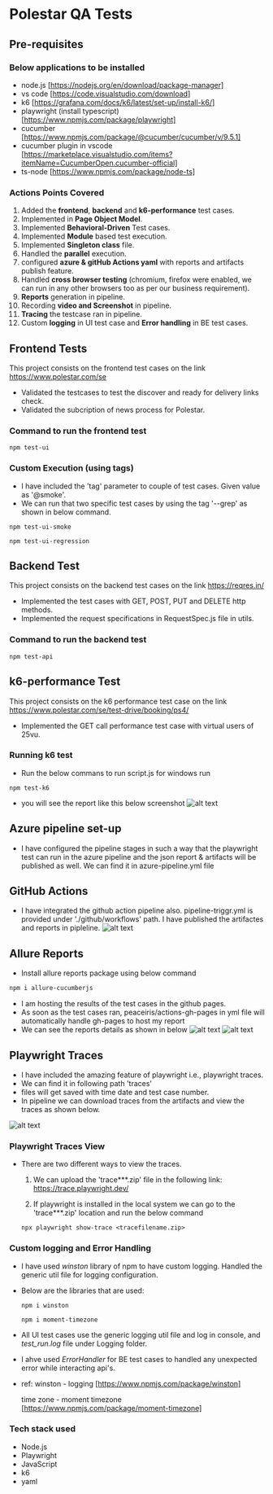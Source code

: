 # Polestar QA Tests

## Pre-requisites

### Below applications to be installed

- node.js [https://nodejs.org/en/download/package-manager]
- vs code [https://code.visualstudio.com/download]
- k6 [https://grafana.com/docs/k6/latest/set-up/install-k6/]
- playwright (install typescript) [https://www.npmjs.com/package/playwright]
- cucumber [https://www.npmjs.com/package/@cucumber/cucumber/v/9.5.1]
- cucumber plugin in vscode [https://marketplace.visualstudio.com/items?itemName=CucumberOpen.cucumber-official]
- ts-node [https://www.npmjs.com/package/node-ts]

### Actions Points Covered

1. Added the **frontend**, **backend** and **k6-performance** test cases.
2. Implemented in **Page Object Model**.
3. Implemented **Behavioral-Driven** Test cases.
4. Implemented **Module** based test execution.
5. Implemented **Singleton class** file.
5. Handled the **parallel** execution.
6. configured **azure & gitHub Actions yaml** with reports and artifacts publish feature.
8. Handled **cross browser testing** (chromium, firefox were enabled, we can run in any other browsers too as per our business requirement).
9. **Reports** generation in pipeline.
10. Recording **video and Screenshot** in pipeline.
11. **Tracing** the testcase ran in pipeline.
12. Custom **logging** in UI test case and **Error handling** in BE test cases.

## Frontend Tests

This project consists on the frontend test cases on the link https://www.polestar.com/se

- Validated the testcases to test the discover and ready for delivery links check.
- Validated the subcription of news process for Polestar.

### Command to run the frontend test

```
npm test-ui
```
### Custom Execution (using tags)

- I have included the 'tag' parameter to couple of test cases. Given value as '@smoke'.
- We can run that two specific test cases by using the tag '--grep' as shown in below command.

```
npm test-ui-smoke

npm test-ui-regression
```

## Backend Test

This project consists on the backend test cases on the link https://reqres.in/

- Implemented the test cases with GET, POST, PUT and DELETE http methods.
- Implemented the request specifications in RequestSpec.js file in utils.

### Command to run the backend test

```
npm test-api
```

## k6-performance Test

This project consists on the k6 performance test case on the link https://www.polestar.com/se/test-drive/booking/ps4/

- Implemented the GET call performance test case with virtual users of 25vu.

### Running k6 test

- Run the below commans to run script.js for windows run

```
npm test-k6
```
- you will see the report like this below screenshot ![alt text](readme-images/image.png)

## Azure pipeline set-up

- I have configured the pipeline stages in such a way that the playwright test can run in the azure pipeline and the json report & artifacts will be published as well. We can find it in azure-pipeline.yml file

## GitHub Actions

- I have integrated the github action pipeline also. pipeline-triggr.yml is provided under './github/workflows' path. I have published the artifactes and reports in pipleline.
![alt text](readme-images/image3.png)

## Allure Reports

- Install allure reports package using below command

``` bash
npm i allure-cucumberjs
```
- I am hosting the results of the test cases in the github pages.
- As soon as the test cases ran, peaceiris/actions-gh-pages in yml file will automatically handle gh-pages to host my report
- We can see the reports details as shown in below
![alt text](readme-images/image-5.png)
![alt text](readme-images/image-6.png)

## Playwright Traces

- I have included the amazing feature of playwright i.e., playwright traces.
- We can find it in following path 'traces'
- files will get saved with time date and test case number.
- In pipeline we can download traces from the artifacts and view the traces as shown below.

![alt text](readme-images/image4.png)

### Playwright Traces View

- There are two different ways to view the traces.
  1. We can upload the 'trace***.zip' file in the following link: https://trace.playwright.dev/

  2. If playwright is installed in the local system we can go to the 'trace***.zip' location and run the below command
  
    ```
    npx playwright show-trace <tracefilename.zip>
    ```  

### Custom logging and Error Handling

- I have used _winston_ library of npm to have custom logging. Handled the generic util file for logging configuration.
- Below are the libraries that are used:
    ```
    npm i winston

    npm i moment-timezone
    ```  
- All UI test cases use the generic logging util file and log in console, and _test_run.log_ file under Logging folder.
- I ahve used _ErrorHandler_ for BE test cases to handled any unexpected error while interacting api's.

- ref: 
  winston - logging [https://www.npmjs.com/package/winston]
  
  time zone - moment timezone [https://www.npmjs.com/package/moment-timezone]

### Tech stack used

- Node.js
- Playwright
- JavaScript
- k6
- yaml 





